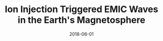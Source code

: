---
title: "Ion Injection Triggered EMIC Waves in the Earth's Magnetosphere"
collection: publications
permalink: /publication/2018-06-01-Remya
date: 2018-06-01
venue: 'Journal of Geophysical Research: Space Physics'
paperurl: 'https://doi.org/10.1029/2018JA025354'
citation: 'Remya, B., Sibeck, D. G., Halford, A. J., Murphy, K. R., Reeves, G. D., Singer, H. J., et al. (2018). Ion Injection Triggered EMIC Waves in the Earths Magnetosphere. Journal of Geophysical Research: Space Physics, 123(6).'
---
